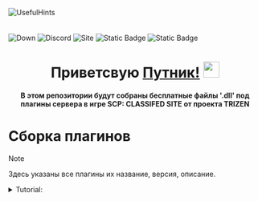 
 ![UsefulHints](https://media.discordapp.net/attachments/1343943588299538492/1350831984804364308/Frame_19.png?ex=67d82bd2&is=67d6da52&hm=c7fd0bed9b4e662305e7d8ac53f273cebf32fe059cc797d0377e1e22eb8fe84e&=&format=webp&quality=lossless&width=1862&height=431)<br><br><br>
![Down](https://img.shields.io/badge/%D0%97%D0%B0%D0%B3%D1%80%D1%83%D0%B6%D0%B5%D0%BD%D0%BE-21-BUTTON?style=for-the-badge&logo=GitHub&label=%D0%97%D0%B0%D0%B3%D1%80%D1%83%D0%B6%D0%B5%D0%BD%D0%BE&labelColor=black&color=gray)
![Discord](https://img.shields.io/badge/%D0%94%D0%B8%D1%81%D0%BA%D0%BE%D1%80%D0%B4%20%D0%A1%D0%B5%D1%80%D0%B2%D0%B5%D1%80-button?style=for-the-badge&logo=Discord&color=gray)
![Site](https://img.shields.io/badge/%D0%9D%D0%B0%D1%88%20%D1%81%D0%B0%D0%B9%D1%82-button?style=for-the-badge&color=gray)
![Static Badge](https://img.shields.io/badge/Youtube-button?style=for-the-badge&logo=Youtube&color=red)
![Static Badge](https://img.shields.io/badge/%D0%9D%D0%B0%D1%88%20%D1%85%D0%BE%D1%81%D1%82%D0%B8%D0%BD%D0%B3-button?style=for-the-badge&logo=pterodactyl&color=orange)

<h1 align="center">Приветсвую <a href="https://daniilshat.ru/" target="_blank">Путник!</a> 
<img src="https://github.com/blackcater/blackcater/raw/main/images/Hi.gif" height="32"/></h1>
<h4 align="center">В этом репозитории будут собраны бесплатные файлы '.dll' под плагины сервера в игре SCP: CLASSIFED SITE от проекта TRIZEN</h3>

# **Сборка плагинов**
> [!NOTE]
> Здесь указаны все плагины их название, версия, описание.
<details>
<summary>Tutorial:</summary>
 
| Название Плагина | Описание:                                                         | Версия:
|----------|-----------------------------------------------------------------|-----|
| **Tutorial** | Роль администрации на минималках. Спавн происходит внешней части комплекса на `MTF спавне`, ибо на `CI`. **Роль имеет следущие характеристики:** Не затягивает раунд, неуязвимая к любым атакам и боголовки / LCZ, может убивать всех, нету реакции на SCP - точно также нету воздействия со стороны скп. | ```0.1V``` |

</details>
